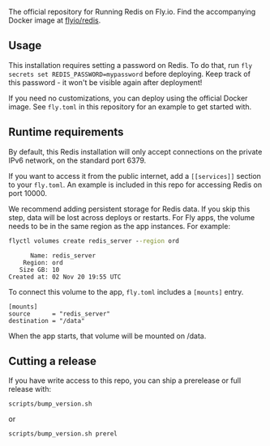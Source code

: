 The official repository for Running Redis on Fly.io. Find the accompanying Docker image at [flyio/redis](https://hub.docker.com/repository/docker/flyio/redis).

## Usage

This installation requires setting a password on Redis. To do that, run `fly secrets set REDIS_PASSWORD=mypassword` before deploying. Keep
track of this password - it won't be visible again after deployment!

If you need no customizations, you can deploy using the official Docker image. See `fly.toml` in this repository for an example to get started with.
## Runtime requirements

By default, this Redis installation will only accept connections on the private IPv6 network, on the standard port 6379.

If you want to access it from the public internet, add a `[[services]]` section to your `fly.toml`. An example is included in this repo for accessing Redis on port 10000.


We recommend adding persistent storage for Redis data. If you skip this step, data will be lost across deploys or restarts. For Fly apps, the volume needs to be in the same region as the app instances. For example:

```cmd
flyctl volumes create redis_server --region ord
```
```out
      Name: redis_server
    Region: ord
   Size GB: 10
Created at: 02 Nov 20 19:55 UTC
```

To connect this volume to the app, `fly.toml` includes a `[mounts]` entry.

```
[mounts]
source      = "redis_server"
destination = "/data"
```

When the app starts, that volume will be mounted on /data. 

## Cutting a release

If you have write access to this repo, you can ship a prerelease or full release with:

```
scripts/bump_version.sh
```
or
```
scripts/bump_version.sh prerel
```

